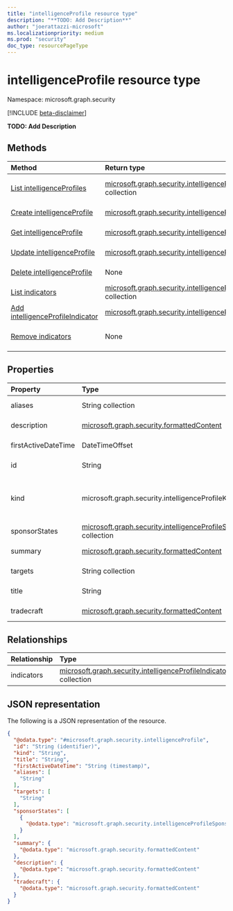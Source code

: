 ```yaml
---
title: "intelligenceProfile resource type"
description: "**TODO: Add Description**"
author: "joerattazzi-microsoft"
ms.localizationpriority: medium
ms.prod: "security"
doc_type: resourcePageType
---
```


# intelligenceProfile resource type

Namespace: microsoft.graph.security

[!INCLUDE [beta-disclaimer](../../includes/beta-disclaimer.md)]

**TODO: Add Description**

## Methods
|Method|Return type|Description|
|:---|:---|:---|
|[List intelligenceProfiles](../api/security-threatintelligence-list-intelprofiles.md)|[microsoft.graph.security.intelligenceProfile](../resources/security-intelligenceprofile.md) collection|Get a list of the [microsoft.graph.security.intelligenceProfile](../resources/security-intelligenceprofile.md) objects and their properties.|
|[Create intelligenceProfile](../api/security-threatintelligence-post-intelprofiles.md)|[microsoft.graph.security.intelligenceProfile](../resources/security-intelligenceprofile.md)|Create a new [microsoft.graph.security.intelligenceProfile](../resources/security-intelligenceprofile.md) object.|
|[Get intelligenceProfile](../api/security-intelligenceprofile-get.md)|[microsoft.graph.security.intelligenceProfile](../resources/security-intelligenceprofile.md)|Read the properties and relationships of a [microsoft.graph.security.intelligenceProfile](../resources/security-intelligenceprofile.md) object.|
|[Update intelligenceProfile](../api/security-intelligenceprofile-update.md)|[microsoft.graph.security.intelligenceProfile](../resources/security-intelligenceprofile.md)|Update the properties of a [microsoft.graph.security.intelligenceProfile](../resources/security-intelligenceprofile.md) object.|
|[Delete intelligenceProfile](../api/security-threatintelligence-delete-intelprofiles.md)|None|Delete a [microsoft.graph.security.intelligenceProfile](../resources/security-intelligenceprofile.md) object.|
|[List indicators](../api/security-intelligenceprofile-list-indicators.md)|[microsoft.graph.security.intelligenceProfileIndicator](../resources/security-intelligenceprofileindicator.md) collection|Get the intelligenceProfileIndicator resources from the indicators navigation property.|
|[Add intelligenceProfileIndicator](../api/security-intelligenceprofile-post-indicators.md)|[microsoft.graph.security.intelligenceProfileIndicator](../resources/security-intelligenceprofileindicator.md)|Add indicators by posting to the indicators collection.|
|[Remove indicators](../api/security-intelligenceprofile-delete-indicators.md)|None|Remove a [microsoft.graph.security.intelligenceProfileIndicator](../resources/security-intelligenceprofileindicator.md) object.|

## Properties
|Property|Type|Description|
|:---|:---|:---|
|aliases|String collection|**TODO: Add Description**|
|description|[microsoft.graph.security.formattedContent](../resources/security-formattedcontent.md)|**TODO: Add Description**|
|firstActiveDateTime|DateTimeOffset|**TODO: Add Description**|
|id|String|**TODO: Add Description**|
|kind|microsoft.graph.security.intelligenceProfileKind|**TODO: Add Description**.The possible values are: `actor`, `tool`, `unknownFutureValue`.|
|sponsorStates|[microsoft.graph.security.intelligenceProfileSponsorState](../resources/security-intelligenceprofilesponsorstate.md) collection|**TODO: Add Description**|
|summary|[microsoft.graph.security.formattedContent](../resources/security-formattedcontent.md)|**TODO: Add Description**|
|targets|String collection|**TODO: Add Description**|
|title|String|**TODO: Add Description**|
|tradecraft|[microsoft.graph.security.formattedContent](../resources/security-formattedcontent.md)|**TODO: Add Description**|

## Relationships
|Relationship|Type|Description|
|:---|:---|:---|
|indicators|[microsoft.graph.security.intelligenceProfileIndicator](../resources/security-intelligenceprofileindicator.md) collection|**TODO: Add Description**|

## JSON representation
The following is a JSON representation of the resource.
<!-- {
  "blockType": "resource",
  "keyProperty": "id",
  "@odata.type": "microsoft.graph.security.intelligenceProfile",
  "openType": false
}
-->
``` json
{
  "@odata.type": "#microsoft.graph.security.intelligenceProfile",
  "id": "String (identifier)",
  "kind": "String",
  "title": "String",
  "firstActiveDateTime": "String (timestamp)",
  "aliases": [
    "String"
  ],
  "targets": [
    "String"
  ],
  "sponsorStates": [
    {
      "@odata.type": "microsoft.graph.security.intelligenceProfileSponsorState"
    }
  ],
  "summary": {
    "@odata.type": "microsoft.graph.security.formattedContent"
  },
  "description": {
    "@odata.type": "microsoft.graph.security.formattedContent"
  },
  "tradecraft": {
    "@odata.type": "microsoft.graph.security.formattedContent"
  }
}
```

